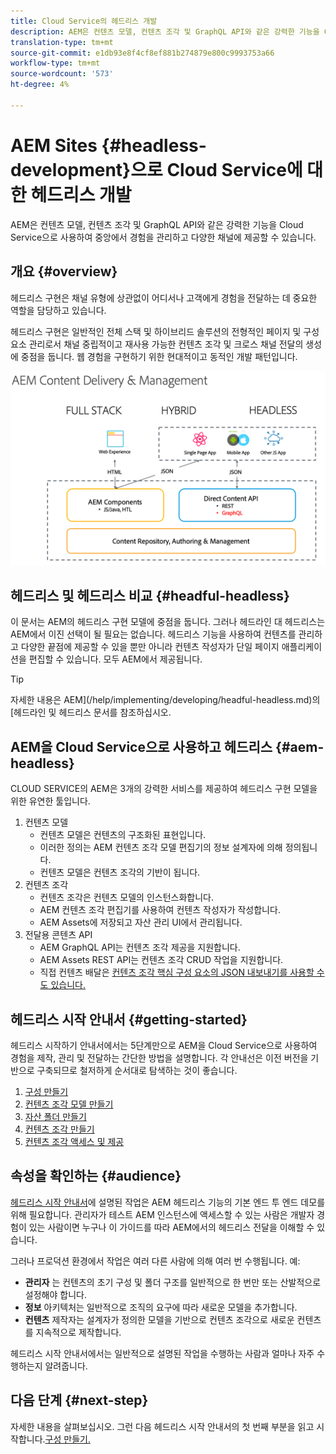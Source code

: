 ```yaml
---
title: Cloud Service의 헤드리스 개발
description: AEM은 컨텐츠 모델, 컨텐츠 조각 및 GraphQL API와 같은 강력한 기능을 Cloud Service으로 사용하여 중앙에서 경험을 관리하고 다양한 채널에 제공할 수 있습니다.
translation-type: tm+mt
source-git-commit: e1db93e8f4cf8ef881b274879e800c9993753a66
workflow-type: tm+mt
source-wordcount: '573'
ht-degree: 4%

---
```



# AEM Sites {#headless-development}으로 Cloud Service에 대한 헤드리스 개발

AEM은 컨텐츠 모델, 컨텐츠 조각 및 GraphQL API와 같은 강력한 기능을 Cloud Service으로 사용하여 중앙에서 경험을 관리하고 다양한 채널에 제공할 수 있습니다.

## 개요 {#overview}

헤드리스 구현은 채널 유형에 상관없이 어디서나 고객에게 경험을 전달하는 데 중요한 역할을 담당하고 있습니다.

헤드리스 구현은 일반적인 전체 스택 및 하이브리드 솔루션의 전형적인 페이지 및 구성 요소 관리로서 채널 중립적이고 재사용 가능한 컨텐츠 조각 및 크로스 채널 전달의 생성에 중점을 둡니다. 웹 경험을 구현하기 위한 현대적이고 동적인 개발 패턴입니다.

![AEM 구현 모델](assets/aem-implementation-models.png)

## 헤드리스 및 헤드리스 비교 {#headful-headless}

이 문서는 AEM의 헤드리스 구현 모델에 중점을 둡니다. 그러나 헤드라인 대 헤드리스는 AEM에서 이진 선택이 될 필요는 없습니다. 헤드리스 기능을 사용하여 컨텐츠를 관리하고 다양한 끝점에 제공할 수 있을 뿐만 아니라 컨텐츠 작성자가 단일 페이지 애플리케이션을 편집할 수 있습니다. 모두 AEM에서 제공됩니다.

>[!TIP]
>
>자세한 내용은 AEM](/help/implementing/developing/headful-headless.md)의 [헤드라인 및 헤드리스 문서를 참조하십시오.

## AEM을 Cloud Service으로 사용하고 헤드리스 {#aem-headless}

CLOUD SERVICE의 AEM은 3개의 강력한 서비스를 제공하여 헤드리스 구현 모델을 위한 유연한 툴입니다.

1. 컨텐츠 모델
   * 컨텐츠 모델은 컨텐츠의 구조화된 표현입니다.
   * 이러한 정의는 AEM 컨텐츠 조각 모델 편집기의 정보 설계자에 의해 정의됩니다.
   * 컨텐츠 모델은 컨텐츠 조각의 기반이 됩니다.
1. 컨텐츠 조각
   * 컨텐츠 조각은 컨텐츠 모델의 인스턴스화합니다.
   * AEM 컨텐츠 조각 편집기를 사용하여 컨텐츠 작성자가 작성합니다.
   * AEM Assets에 저장되고 자산 관리 UI에서 관리됩니다.
1. 전달용 콘텐츠 API
   * AEM GraphQL API는 컨텐츠 조각 제공을 지원합니다.
   * AEM Assets REST API는 컨텐츠 조각 CRUD 작업을 지원합니다.
   * 직접 컨텐츠 배달은 [컨텐츠 조각 핵심 구성 요소의 JSON 내보내기를 사용할 수도 있습니다.](https://docs.adobe.com/content/help/ko-KR/experience-manager-core-components/using/components/content-fragment-component.html)

## 헤드리스 시작 안내서 {#getting-started}

헤드리스 시작하기 안내서에서는 5단계만으로 AEM을 Cloud Service으로 사용하여 경험을 제작, 관리 및 전달하는 간단한 방법을 설명합니다. 각 안내선은 이전 버전을 기반으로 구축되므로 철저하게 순서대로 탐색하는 것이 좋습니다.

1. [구성 만들기](getting-started/create-configuration.md)
1. [컨텐츠 조각 모델 만들기](getting-started/create-content-model.md)
1. [자산 폴더 만들기](getting-started/create-assets-folder.md)
1. [컨텐츠 조각 만들기](getting-started/create-content-fragment.md)
1. [컨텐츠 조각 액세스 및 제공](getting-started/create-api-request.md)

## 속성을 확인하는 {#audience}

[헤드리스 시작 안내서](#getting-started)에 설명된 작업은 AEM 헤드리스 기능의 기본 엔드 투 엔드 데모를 위해 필요합니다. 관리자가 테스트 AEM 인스턴스에 액세스할 수 있는 사람은 개발자 경험이 있는 사람이면 누구나 이 가이드를 따라 AEM에서의 헤드리스 전달을 이해할 수 있습니다.

그러나 프로덕션 환경에서 작업은 여러 다른 사람에 의해 여러 번 수행됩니다. 예:

* **관리자** 는 컨텐츠의 초기 구성 및 폴더 구조를 일반적으로 한 번만 또는 산발적으로 설정해야 합니다.
* **정보** 아키텍처는 일반적으로 조직의 요구에 따라 새로운 모델을 추가합니다.
* **컨텐츠** 제작자는 설계자가 정의한 모델을 기반으로 컨텐츠 조각으로 새로운 컨텐츠를 지속적으로 제작합니다.

헤드리스 시작 안내서에서는 일반적으로 설명된 작업을 수행하는 사람과 얼마나 자주 수행하는지 알려줍니다.

## 다음 단계 {#next-step}

자세한 내용을 살펴보십시오. 그런 다음 헤드리스 시작 안내서의 첫 번째 부분을 읽고 시작합니다.[구성 만들기.](getting-started/create-configuration.md)
